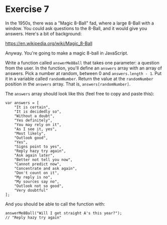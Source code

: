 Exercise 7
==

In the 1950s, there was a "Magic 8-Ball" fad, where a large 8-Ball with a window. You could ask questions to the 8-Ball, and it would give you answers. Here's a bit of background:

https://en.wikipedia.org/wiki/Magic_8-Ball

Anyway. You're going to make a magic 8-ball in JavaScript.

Write a function called `answerMe8Ball` that takes one parameter: a question from the user.
In the function, you'll define an `answers` array with an array of answers.
Pick a number at random, between 0 and `answers.length - 1`. Put it in a variable
called `randomNumber`.
Return the value at the `randomNumber` position in the `answers` array. That is, `answers[randomNumber]`.

The `answers` array should look like this (feel free to copy and paste this):

    var answers = [
        "It is certain",
        "It is decidedly so",
        "Without a doubt",
        "Yes definitely",
        "You may rely on it",
        "As I see it, yes",
        "Most likely",
        "Outlook good",
        "Yes",
        "Signs point to yes",
        "Reply hazy try again",
        "Ask again later",
        "Better not tell you now",
        "Cannot predict now",
        "Concentrate and ask again",
        "Don't count on it",
        "My reply is no",
        "My sources say no",
        "Outlook not so good",
        "Very doubtful"
    ];

And you should be able to call the function with:

    answerMe8Ball("Will I get straight A's this year?");
    // "Reply hazy try again"

